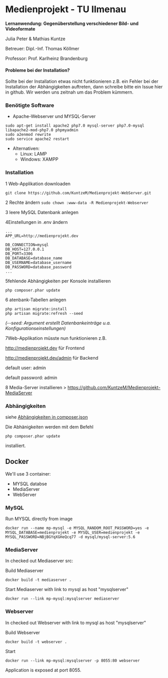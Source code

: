 # Medienprojekt - TU Ilmenau
**Lernanwendung: Gegenüberstellung verschiedener Bild- und Videoformate**

Julia Peter & Mathias Kuntze

Betreuer: Dipl.-Inf. Thomas Köllmer

Professor: Prof. Karlheinz Brandenburg

#### Probleme bei der Installation?
Sollte bei der Installation etwas nicht funktionieren z.B. ein Fehler bei der Installation der Abhängigkeiten auftreten, dann schreibe bitte ein Issue hier in github. Wir werden uns zeitnah um das Problem kümmern.

### Benötigte Software
* Apache-Webserver und MYSQL-Server
```
sudo apt-get install apache2 php7.0 mysql-server php7.0-mysql libapache2-mod-php7.0 phpmyadmin
sudo a2enmod rewrite
sudo service apache2 restart
```
* Alternativen:
  * Linux: LAMP
  * Windows: XAMPP
  
### Installation

1 Web-Applikation downloaden

`git clone https://github.com/KuntzeM/Medienprojekt-WebServer.git`

2 Rechte ändern
`sudo chown :www-data -R Medienprojekt-Webserver`

3 leere MySQL Datenbank anlegen

4Einstellungen in .env ändern


```
...
APP_URL=http://medienprojekt.dev

DB_CONNECTION=mysql
DB_HOST=127.0.0.1
DB_PORT=3306
DB_DATABASE=database_name
DB_USERNAME=database_username
DB_PASSWORD=database_password
...
``` 

5fehlende Abhängigkeiten per Konsole installieren
```
php composer.phar update
```

6 atenbank-Tabellen anlegen

```
php artisan migrate:install
php artisan migrate:refresh --seed
```
_(--seed: Argument erstellt Datenbankeinträge u.a. Konfigurationseinstellungen)_

7Web-Applikation müsste nun funktionieren
z.B.

http://medienprojekt.dev für Frontend

http://medienprojekt.dev/admin für Backend

default user: admin

default password: admin

8 Media-Server installieren > https://github.com/KuntzeM/Medienprojekt-MediaServer


### Abhängigkeiten
siehe [Abhängigkeiten in composer.json](https://github.com/KuntzeM/Medienprojekt-WebServer/blob/master/composer.json)

Die Abhänigkeiten werden mit dem Befehl
 ```
 php composer.phar update
 ```
installiert.



## Docker ##

We'll use 3 container:
 - MYSQL databse
 - MediaServer
 - WebServer



### MySQL ###

Run MYSQL directly from image 

    docker run --name mp-mysql -e MYSQL_RANDOM_ROOT_PASSWORD=yes -e MYSQL_DATABASE=medienprojekt -e MYSQL_USER=medienprojekt -e MYSQL_PASSWORD=NBjBGYqXGHeQcq77 -d mysql/mysql-server:5.6



### MediaServer ###

In checked out Mediaserver src: 

Build Mediaserver

    docker build -t mediaserver .
    
Start Mediaserver with link to mysql as host "mysqlserver"
 
    docker run --link mp-mysql:mysqlserver mediaserver
    
    
    
### Webserver ###
    
In checked out Webserver with link to mysql as host "mysqlserver"
    
Build Webserver 

    docker build -t webserver .
    
Start

    docker run --link mp-mysql:mysqlserver -p 8055:80 webserver
    
    
Application is exposed at port 8055.
